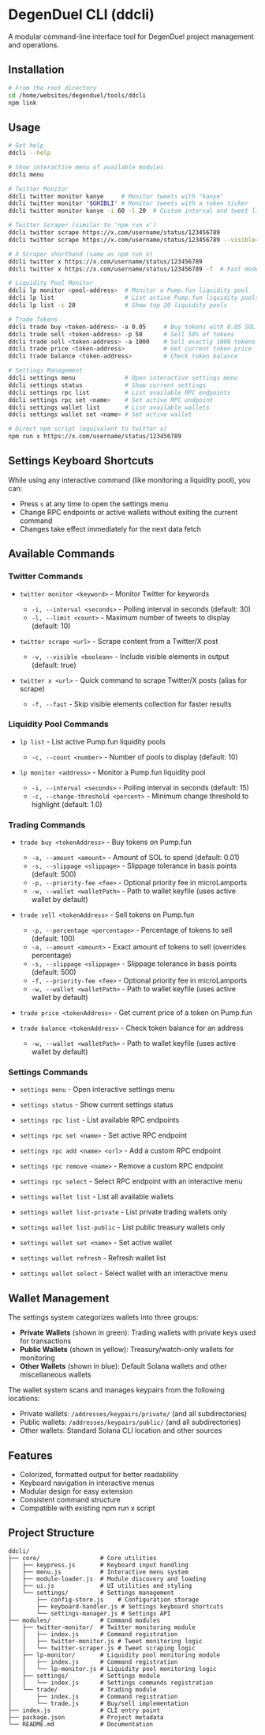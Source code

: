 # DegenDuel CLI (ddcli)

A modular command-line interface tool for DegenDuel project management and operations.

## Installation

```bash
# From the root directory
cd /home/websites/degenduel/tools/ddcli
npm link
```

## Usage

```bash
# Get help
ddcli --help

# Show interactive menu of available modules
ddcli menu

# Twitter Monitor
ddcli twitter monitor kanye     # Monitor tweets with "kanye"
ddcli twitter monitor "$GHIBLI" # Monitor tweets with a token ticker
ddcli twitter monitor kanye -i 60 -l 20  # Custom interval and tweet limit

# Twitter Scraper (similar to 'npm run x')
ddcli twitter scrape https://x.com/username/status/123456789
ddcli twitter scrape https://x.com/username/status/123456789 --visible=false

# X Scraper shorthand (same as npm run x)
ddcli twitter x https://x.com/username/status/123456789
ddcli twitter x https://x.com/username/status/123456789 -f  # Fast mode (skip visible elements)

# Liquidity Pool Monitor
ddcli lp monitor <pool-address>  # Monitor a Pump.fun liquidity pool
ddcli lp list                    # List active Pump.fun liquidity pools
ddcli lp list -c 20              # Show top 20 liquidity pools

# Trade Tokens
ddcli trade buy <token-address> -a 0.05     # Buy tokens with 0.05 SOL
ddcli trade sell <token-address> -p 50      # Sell 50% of tokens
ddcli trade sell <token-address> -a 1000    # Sell exactly 1000 tokens
ddcli trade price <token-address>           # Get current token price
ddcli trade balance <token-address>         # Check token balance

# Settings Management
ddcli settings menu              # Open interactive settings menu
ddcli settings status            # Show current settings
ddcli settings rpc list          # List available RPC endpoints
ddcli settings rpc set <name>    # Set active RPC endpoint
ddcli settings wallet list       # List available wallets
ddcli settings wallet set <name> # Set active wallet

# Direct npm script (equivalent to twitter x)
npm run x https://x.com/username/status/123456789
```

## Settings Keyboard Shortcuts

While using any interactive command (like monitoring a liquidity pool), you can:

- Press `s` at any time to open the settings menu
- Change RPC endpoints or active wallets without exiting the current command
- Changes take effect immediately for the next data fetch

## Available Commands

### Twitter Commands

- `twitter monitor <keyword>` - Monitor Twitter for keywords
  - `-i, --interval <seconds>` - Polling interval in seconds (default: 30)
  - `-l, --limit <count>` - Maximum number of tweets to display (default: 10)

- `twitter scrape <url>` - Scrape content from a Twitter/X post
  - `-v, --visible <boolean>` - Include visible elements in output (default: true)

- `twitter x <url>` - Quick command to scrape Twitter/X posts (alias for scrape)
  - `-f, --fast` - Skip visible elements collection for faster results

### Liquidity Pool Commands

- `lp list` - List active Pump.fun liquidity pools
  - `-c, --count <number>` - Number of pools to display (default: 10)

- `lp monitor <address>` - Monitor a Pump.fun liquidity pool
  - `-i, --interval <seconds>` - Polling interval in seconds (default: 15)
  - `-c, --change-threshold <percent>` - Minimum change threshold to highlight (default: 1.0)

### Trading Commands

- `trade buy <tokenAddress>` - Buy tokens on Pump.fun
  - `-a, --amount <amount>` - Amount of SOL to spend (default: 0.01)
  - `-s, --slippage <slippage>` - Slippage tolerance in basis points (default: 500)
  - `-p, --priority-fee <fee>` - Optional priority fee in microLamports
  - `-w, --wallet <walletPath>` - Path to wallet keyfile (uses active wallet by default)

- `trade sell <tokenAddress>` - Sell tokens on Pump.fun
  - `-p, --percentage <percentage>` - Percentage of tokens to sell (default: 100)
  - `-a, --amount <amount>` - Exact amount of tokens to sell (overrides percentage)
  - `-s, --slippage <slippage>` - Slippage tolerance in basis points (default: 500)
  - `-f, --priority-fee <fee>` - Optional priority fee in microLamports
  - `-w, --wallet <walletPath>` - Path to wallet keyfile (uses active wallet by default)

- `trade price <tokenAddress>` - Get current price of a token on Pump.fun

- `trade balance <tokenAddress>` - Check token balance for an address
  - `-w, --wallet <walletPath>` - Path to wallet keyfile (uses active wallet by default)

### Settings Commands

- `settings menu` - Open interactive settings menu
- `settings status` - Show current settings status

- `settings rpc list` - List available RPC endpoints
- `settings rpc set <name>` - Set active RPC endpoint
- `settings rpc add <name> <url>` - Add a custom RPC endpoint
- `settings rpc remove <name>` - Remove a custom RPC endpoint
- `settings rpc select` - Select RPC endpoint with an interactive menu

- `settings wallet list` - List all available wallets
- `settings wallet list-private` - List private trading wallets only
- `settings wallet list-public` - List public treasury wallets only
- `settings wallet set <name>` - Set active wallet
- `settings wallet refresh` - Refresh wallet list
- `settings wallet select` - Select wallet with an interactive menu

## Wallet Management

The settings system categorizes wallets into three groups:

- **Private Wallets** (shown in green): Trading wallets with private keys used for transactions
- **Public Wallets** (shown in yellow): Treasury/watch-only wallets for monitoring
- **Other Wallets** (shown in blue): Default Solana wallets and other miscellaneous wallets

The wallet system scans and manages keypairs from the following locations:
- Private wallets: `/addresses/keypairs/private/` (and all subdirectories)
- Public wallets: `/addresses/keypairs/public/` (and all subdirectories)
- Other wallets: Standard Solana CLI location and other sources

## Features

- Colorized, formatted output for better readability
- Keyboard navigation in interactive menus
- Modular design for easy extension
- Consistent command structure
- Compatible with existing npm run x script

## Project Structure

```
ddcli/
├── core/                 # Core utilities
│   ├── keypress.js       # Keyboard input handling
│   ├── menu.js           # Interactive menu system
│   ├── module-loader.js  # Module discovery and loading
│   ├── ui.js             # UI utilities and styling
│   └── settings/         # Settings management
│       ├── config-store.js    # Configuration storage
│       ├── keyboard-handler.js # Settings keyboard shortcuts
│       └── settings-manager.js # Settings API
├── modules/              # Command modules
│   ├── twitter-monitor/  # Twitter monitoring module
│   │   ├── index.js      # Command registration
│   │   ├── twitter-monitor.js # Tweet monitoring logic
│   │   └── twitter-scraper.js # Tweet scraping logic
│   ├── lp-monitor/       # Liquidity pool monitoring module
│   │   ├── index.js      # Command registration
│   │   └── lp-monitor.js # Liquidity pool monitoring logic
│   ├── settings/         # Settings module
│   │   └── index.js      # Settings commands registration
│   └── trade/            # Trading module
│       ├── index.js      # Command registration
│       └── trade.js      # Buy/sell implementation
├── index.js              # CLI entry point
├── package.json          # Project metadata
└── README.md             # Documentation
```